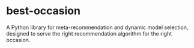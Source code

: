 # best-occasion
A Python library for meta-recommendation and dynamic model selection, designed to serve the right recommendation algorithm for the right occasion.
